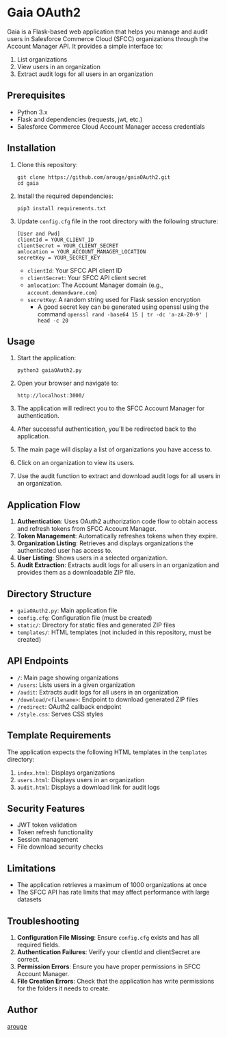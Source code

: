 # Gaia OAuth2

Gaia is a Flask-based web application that helps you manage and audit users in Salesforce Commerce Cloud (SFCC) organizations through the Account Manager API. It provides a simple interface to:

1. List organizations
2. View users in an organization
3. Extract audit logs for all users in an organization

## Prerequisites

- Python 3.x
- Flask and dependencies (requests, jwt, etc.)
- Salesforce Commerce Cloud Account Manager access credentials

## Installation

1. Clone this repository:
   ```
   git clone https://github.com/arouge/gaiaOAuth2.git
   cd gaia
   ```

2. Install the required dependencies:
   ```
   pip3 install requirements.txt
   ```

3. Update `config.cfg` file in the root directory with the following structure:
   ```
   [User and Pwd]
   clientId = YOUR_CLIENT_ID
   clientSecret = YOUR_CLIENT_SECRET
   amlocation = YOUR_ACCOUNT_MANAGER_LOCATION
   secretKey = YOUR_SECRET_KEY
   ```

   - `clientId`: Your SFCC API client ID
   - `clientSecret`: Your SFCC API client secret
   - `amlocation`: The Account Manager domain (e.g., `account.demandware.com`)
   - `secretKey`: A random string used for Flask session encryption
      - A good secret key can be generated using openssl using the command `openssl rand -base64 15 | tr -dc 'a-zA-Z0-9' | head -c 20` 

## Usage

1. Start the application:
   ```
   python3 gaiaOAuth2.py
   ```

2. Open your browser and navigate to:
   ```
   http://localhost:3000/
   ```

3. The application will redirect you to the SFCC Account Manager for authentication.

4. After successful authentication, you'll be redirected back to the application.

5. The main page will display a list of organizations you have access to.

6. Click on an organization to view its users.

7. Use the audit function to extract and download audit logs for all users in an organization.

## Application Flow

1. **Authentication**: Uses OAuth2 authorization code flow to obtain access and refresh tokens from SFCC Account Manager.
2. **Token Management**: Automatically refreshes tokens when they expire.
3. **Organization Listing**: Retrieves and displays organizations the authenticated user has access to.
4. **User Listing**: Shows users in a selected organization.
5. **Audit Extraction**: Extracts audit logs for all users in an organization and provides them as a downloadable ZIP file.

## Directory Structure

- `gaiaOAuth2.py`: Main application file
- `config.cfg`: Configuration file (must be created)
- `static/`: Directory for static files and generated ZIP files
- `templates/`: HTML templates (not included in this repository, must be created)

## API Endpoints

- `/`: Main page showing organizations
- `/users`: Lists users in a given organization
- `/audit`: Extracts audit logs for all users in an organization
- `/download/<filename>`: Endpoint to download generated ZIP files
- `/redirect`: OAuth2 callback endpoint
- `/style.css`: Serves CSS styles

## Template Requirements

The application expects the following HTML templates in the `templates` directory:

1. `index.html`: Displays organizations
2. `users.html`: Displays users in an organization  
3. `audit.html`: Displays a download link for audit logs

## Security Features

- JWT token validation
- Token refresh functionality
- Session management
- File download security checks

## Limitations

- The application retrieves a maximum of 1000 organizations at once
- The SFCC API has rate limits that may affect performance with large datasets

## Troubleshooting

1. **Configuration File Missing**: Ensure `config.cfg` exists and has all required fields.
2. **Authentication Failures**: Verify your clientId and clientSecret are correct.
3. **Permission Errors**: Ensure you have proper permissions in SFCC Account Manager.
4. **File Creation Errors**: Check that the application has write permissions for the folders it needs to create.

## Author

[arouge](https://github.com/arouge)
